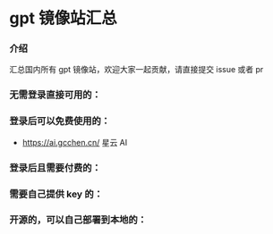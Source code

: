 # gpt 镜像站汇总

### 介绍
汇总国内所有 gpt 镜像站，欢迎大家一起贡献，请直接提交 issue 或者 pr

### 无需登录直接可用的：


### 登录后可以免费使用的：
- https://ai.gcchen.cn/ 星云 AI



### 登录后且需要付费的：


### 需要自己提供 key 的：


### 开源的，可以自己部署到本地的：
